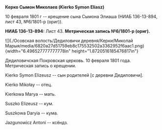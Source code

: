 **Керко Сымон Миколаев (Kierko Symon Eliasz)**

10 февраля 1801 г -- крещение сына Сымона Элиаша (НИАБ 136-13-894, лист
43, №6/1801-р (ориг)).

**НИАБ 136-13-894:** Лист 43. **Метрическая запись №6/1801-р (ориг).**

![](./Осовская волость/Дедиловичи деревня/Керки/Миколай Марыя/media/6820a27d51759eb8c175532502a3362952f6aac1.png){width="6.496527777777778in"
height="1.8720516185476817in"}

Дедиловичская Покровская церковь. 10 февраля 1801 года. Метрическая
запись о крещении.

Kierko Symon Elizeusz -- сын родителей \[с деревни Дедиловичи\].

Kierko Mikołay -- отец.

Kierkowa Marya -- мать.

Suszko Elizeusz -- кум.

Suszkowa Daryia -- кума.

Jazgunowicz Antoni -- ксёндз.
